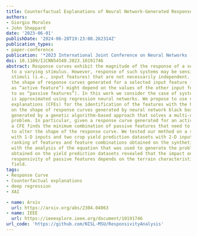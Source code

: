 ```yaml
---
title: Counterfactual Explanations of Neural Network-Generated Response Curves
authors:
- Giorgio Morales
- John Sheppard
date: '2023-06-01'
publishDate: '2024-06-28T19:23:08.262314Z'
publication_types:
- paper-conference
publication: '*2023 International Joint Conference on Neural Networks (IJCNN)*'
doi: 10.1109/IJCNN54540.2023.10191746
abstract: Response curves exhibit the magnitude of the response of a sensitive system
  to a varying stimulus. However, response of such systems may be sensitive to multiple
  stimuli (i.e., input features) that are not necessarily independent. As a consequence,
  the shape of response curves generated for a selected input feature (referred to
  as “active feature”) might depend on the values of the other input features (referred
  to as “passive features”). In this work we consider the case of systems whose response
  is approximated using regression neural networks. We propose to use counterfactual
  explanations (CFEs) for the identification of the features with the highest relevance
  on the shape of response curves generated by neural network black boxes. CFEs are
  generated by a genetic algorithm-based approach that solves a multi-objective optimization
  problem. In particular, given a response curve generated for an active feature,
  a CFE finds the minimum combination of passive features that need to be modified
  to alter the shape of the response curve. We tested our method on a synthetic dataset
  with 1-D inputs and two crop yield prediction datasets with 2-D inputs. The relevance
  ranking of features and feature combinations obtained on the synthetic dataset coincided
  with the analysis of the equation that was used to generate the problem. Results
  obtained on the yield prediction datasets revealed that the impact on fertilizer
  responsivity of passive features depends on the terrain characteristics of each
  field.
tags:
- Response Curve
- Counterfactual explanations
- deep regression
- XAI

- name: Arxiv
  url: https://arxiv.org/abs/2304.04063
- name: IEEE
  url: https://ieeexplore.ieee.org/document/10191746
url_code: 'https://github.com/NISL-MSU/ResponsivityAnalysis'
---
```

